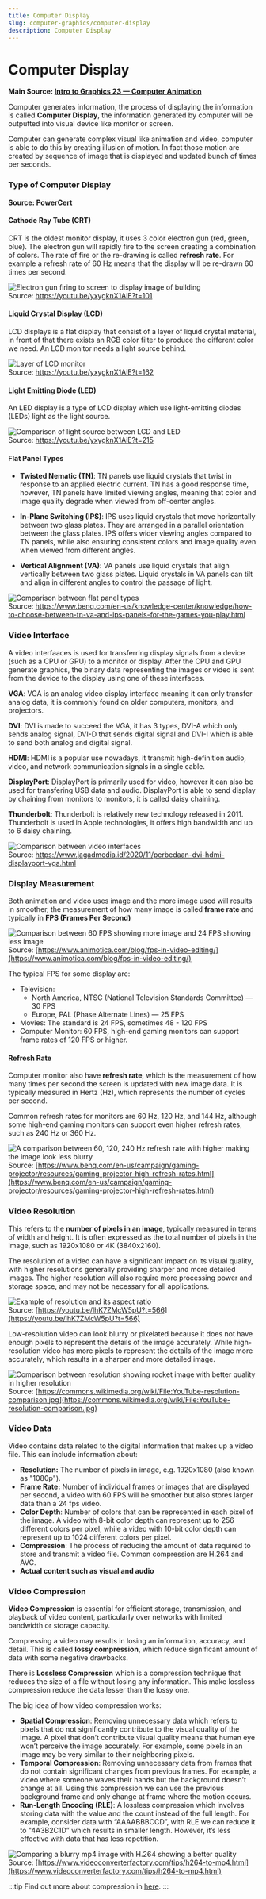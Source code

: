 ```yaml
---
title: Computer Display
slug: computer-graphics/computer-display
description: Computer Display
---
```


# Computer Display

**Main Source: [Intro to Graphics 23 — Computer Animation](https://youtu.be/lhK7ZMcW5pU)**

Computer generates information, the process of displaying the information is called **Computer Display**, the information generated by computer will be outputted into visual device like monitor or screen.

Computer can generate complex visual like animation and video, computer is able to do this by creating illusion of motion. In fact those motion are created by sequence of image that is displayed and updated bunch of times per seconds.

### Type of Computer Display

**Source: [PowerCert](https://youtu.be/yxygknX1AiE)**

#### Cathode Ray Tube (CRT)

CRT is the oldest monitor display, it uses 3 color electron gun (red, green, blue). The electron gun will rapidly fire to the screen creating a combination of colors. The rate of fire or the re-drawing is called **refresh rate**. For example a refresh rate of 60 Hz means that the display will be re-drawn 60 times per second.

![Electron gun firing to screen to display image of building](./crt.png)  
Source: https://youtu.be/yxygknX1AiE?t=101

#### Liquid Crystal Display (LCD)

LCD displays is a flat display that consist of a layer of liquid crystal material, in front of that there exists an RGB color filter to produce the different color we need. An LCD monitor needs a light source behind.

![Layer of LCD monitor](./lcd.png)  
Source: https://youtu.be/yxygknX1AiE?t=162

#### Light Emitting Diode (LED)

An LED display is a type of LCD display which use light-emitting diodes (LEDs) light as the light source.

![Comparison of light source between LCD and LED](./led.png)  
Source: https://youtu.be/yxygknX1AiE?t=215

#### Flat Panel Types

- **Twisted Nematic (TN)**: TN panels use liquid crystals that twist in response to an applied electric current. TN has a good response time, however, TN panels have limited viewing angles, meaning that color and image quality degrade when viewed from off-center angles.

- **In-Plane Switching (IPS)**: IPS uses liquid crystals that move horizontally between two glass plates. They are arranged in a parallel orientation between the glass plates. IPS offers wider viewing angles compared to TN panels, while also ensuring consistent colors and image quality even when viewed from different angles.

- **Vertical Alignment (VA)**: VA panels use liquid crystals that align vertically between two glass plates. Liquid crystals in VA panels can tilt and align in different angles to control the passage of light.

![Comparison between flat panel types](./panel-type.png)  
Source: https://www.benq.com/en-us/knowledge-center/knowledge/how-to-choose-between-tn-va-and-ips-panels-for-the-games-you-play.html

### Video Interface

A video interfaaces is used for transferring display signals from a device (such as a CPU or GPU) to a monitor or display. After the CPU and GPU generate graphics, the binary data representing the images or video is sent from the device to the display using one of these interfaces.

**VGA**: VGA is an analog video display interface meaning it can only transfer analog data, it is commonly found on older computers, monitors, and projectors.

**DVI**: DVI is made to succeed the VGA, it has 3 types, DVI-A which only sends analog signal, DVI-D that sends digital signal and DVI-I which is able to send both analog and digital signal.

**HDMI**: HDMI is a popular use nowadays, it transmit high-definition audio, video, and network communication signals in a single cable.

**DisplayPort**: DisplayPort is primarily used for video, however it can also be used for transfering USB data and audio. DisplayPort is able to send display by chaining from monitors to monitors, it is called daisy chaining.

**Thunderbolt**: Thunderbolt is relatively new technology released in 2011. Thunderbolt is used in Apple technologies, it offers high bandwidth and up to 6 daisy chaining.

![Comparison between video interfaces](./video-interface.png)  
Source: https://www.jagadmedia.id/2020/11/perbedaan-dvi-hdmi-displayport-vga.html

### Display Measurement

Both animation and video uses image and the more image used will results in smoother, the measurement of how many image is called **frame rate** and typically in **FPS (Frames Per Second)**

![Comparison between 60 FPS showing more image and 24 FPS showing less image](./frames-per-second.png)  
Source: [https://www.animotica.com/blog/fps-in-video-editing/](https://www.animotica.com/blog/fps-in-video-editing/)

The typical FPS for some display are:

- Television:
  - North America, NTSC (National Television Standards Committee) — 30 FPS
  - Europe, PAL (Phase Alternate Lines) — 25 FPS
- Movies: The standard is 24 FPS, sometimes 48 - 120 FPS
- Computer Monitor: 60 FPS, high-end gaming monitors can support frame rates of 120 FPS or higher.

#### Refresh Rate

Computer monitor also have **refresh rate**, which is the measurement of how many times per second the screen is updated with new image data. It is typically measured in Hertz (Hz), which represents the number of cycles per second.

Common refresh rates for monitors are 60 Hz, 120 Hz, and 144 Hz, although some high-end gaming monitors can support even higher refresh rates, such as 240 Hz or 360 Hz.

![A comparison between 60, 120, 240 Hz refresh rate with higher making the image look less blurry](./refresh-rate.png)  
Source: [https://www.benq.com/en-us/campaign/gaming-projector/resources/gaming-projector-high-refresh-rates.html](https://www.benq.com/en-us/campaign/gaming-projector/resources/gaming-projector-high-refresh-rates.html)

### Video Resolution

This refers to the **number of pixels in an image**, typically measured in terms of width and height. It is often expressed as the total number of pixels in the image, such as 1920x1080 or 4K (3840x2160).

The resolution of a video can have a significant impact on its visual quality, with higher resolutions generally providing sharper and more detailed images. The higher resolution will also require more processing power and storage space, and may not be necessary for all applications.

![Example of resolution and its aspect ratio](./resolution-example.png)  
Source: [https://youtu.be/lhK7ZMcW5pU?t=566](https://youtu.be/lhK7ZMcW5pU?t=566)

Low-resolution video can look blurry or pixelated because it does not have enough pixels to represent the details of the image accurately. While high-resolution video has more pixels to represent the details of the image more accurately, which results in a sharper and more detailed image.

![Comparison between resolution showing rocket image with better quality in higher resolution](./resolution-comparison.png)  
Source: [https://commons.wikimedia.org/wiki/File:YouTube-resolution-comparison.jpg](https://commons.wikimedia.org/wiki/File:YouTube-resolution-comparison.jpg)

### Video Data

Video contains data related to the digital information that makes up a video file. This can include information about:

- **Resolution:** The number of pixels in image, e.g. 1920x1080 (also known as "1080p").
- **Frame Rate:** Number of individual frames or images that are displayed per second, a video with 60 FPS will be smoother but also stores larger data than a 24 fps video.
- **Color Depth**: Number of colors that can be represented in each pixel of the image. A video with 8-bit color depth can represent up to 256 different colors per pixel, while a video with 10-bit color depth can represent up to 1024 different colors per pixel.
- **Compression**: The process of reducing the amount of data required to store and transmit a video file. Common compression are H.264 and AVC.
- **Actual content such as visual and audio**

### Video Compression

**Video Compression** is essential for efficient storage, transmission, and playback of video content, particularly over networks with limited bandwidth or storage capacity.

Compressing a video may results in losing an information, accuracy, and detail. This is called **lossy compression**, which reduce significant amount of data with some negative drawbacks.

There is **Lossless Compression** which is a compression technique that reduces the size of a file without losing any information. This make lossless compression reduce the data lesser than the lossy one.

The big idea of how video compression works:

- **Spatial Compression**: Removing unnecessary data which refers to pixels that do not significantly contribute to the visual quality of the image. A pixel that don’t contribute visual quality means that human eye won’t perceive the image accurately. For example, some pixels in an image may be very similar to their neighboring pixels.
- **Temporal Compression**: Removing unnecessary data from frames that do not contain significant changes from previous frames. For example, a video where someone waves their hands but the background doesn’t change at all. Using this compression we can use the previous background frame and only change at frame where the motion occurs.
- **Run-Length Encoding (RLE)**: A lossless compression which involves storing data with the value and the count instead of the full length. For example, consider data with “AAAABBBCCD”, with RLE we can reduce it to "4A3B2C1D” which results in smaller length. However, it’s less effective with data that has less repetition.

![Comparing a blurry mp4 image with H.264 showing a better quality](./mp4-h264.png)  
Source: [https://www.videoconverterfactory.com/tips/h264-to-mp4.html](https://www.videoconverterfactory.com/tips/h264-to-mp4.html)

:::tip
Find out more about compression in [here](/cs-notes/digital-signal-processing/compression).
:::
